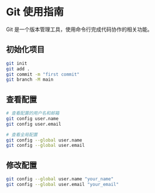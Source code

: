 # Git 使用指南

Git 是一个版本管理工具，使用命令行完成代码协作的相关功能。

## 初始化项目

```sh
git init
git add .
git commit -m "first commit"
git branch -M main
```

## 查看配置

```sh
# 查看配置的用户名和邮箱
git config user.name
git config user.email

# 查看全局配置
git config --global user.name
git config --global user.email
```

## 修改配置

```sh
git config --global user.name "your_name"
git config --global user.email "your_email"
```
